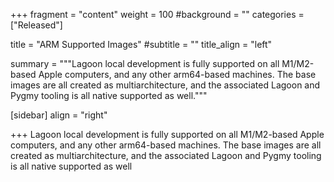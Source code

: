 +++
fragment = "content"
weight = 100
#background = ""
categories = ["Released"]

title = "ARM Supported Images"
#subtitle = ""
title_align = "left"

summary = """Lagoon local development is fully supported on all M1/M2-based Apple computers, and any other arm64-based machines. The base images are all created as multiarchitecture, and the associated Lagoon and Pygmy tooling is all native supported as well."""

[sidebar]
  align = "right"

+++
Lagoon local development is fully supported on all M1/M2-based Apple computers, and any other arm64-based machines. The base images are all created as multiarchitecture, and the associated Lagoon and Pygmy tooling is all native supported as well

